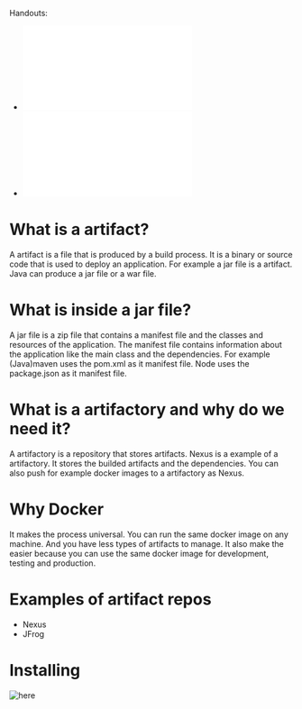 Handouts:
* ![checklist](assets/files/04_Build_Tools_Checklist.pdf)
* ![handout](assets/files/04_Build_Tools_Handout.pdf)


# What is a artifact?

A artifact is a file that is produced by a build process.
It is a binary or source code that is used to deploy an application.
For example a jar file is a artifact.
Java can produce a jar file or a war file.

# What is inside a jar file?

A jar file is a zip file that contains a manifest file and the classes and resources of the application.
The manifest file contains information about the application like the main class and the dependencies.
For example (Java)maven uses the pom.xml as it manifest file.
Node uses the package.json as it manifest file.

# What is a artifactory and why do we need it?

A artifactory is a repository that stores artifacts.
Nexus is a example of a artifactory. It stores the builded artifacts and the dependencies.
You can also push for example docker images to a artifactory as Nexus.

# Why Docker

It makes the process universal. You can run the same docker image on any machine. And you have less types of artifacts
to
manage. It also make the easier because you can use the same docker image for development, testing and production.

# Examples of artifact repos

* Nexus
* JFrog

# Installing
![here](https://github.com/jadedjelly/TWN-java-maven-app)